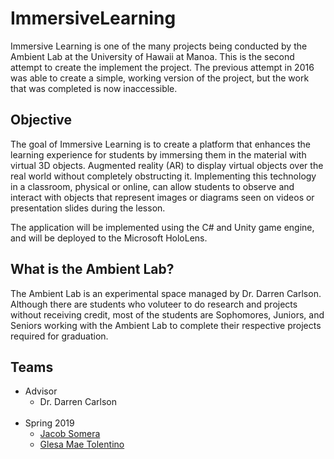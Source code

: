 # ImmersiveLearning

Immersive Learning is one of the many projects being conducted by the Ambient Lab at the University of Hawaii at Manoa. This is the second attempt to create the implement the project. The previous attempt in 2016 was able to create a simple, working version of the project, but the work that was completed is now inaccessible.

## Objective

The goal of Immersive Learning is to create a platform that enhances the learning experience for students by immersing them in the material with virtual 3D objects. Augmented reality (AR) to display virtual objects over the real world without completely obstructing it. Implementing this technology in a classroom, physical or online, can allow students to observe and interact with objects that represent images or diagrams seen on videos or presentation slides during the lesson.

The application will be implemented using the C# and Unity game engine, and will be deployed to the Microsoft HoloLens.

## What is the Ambient Lab?

The Ambient Lab is an experimental space managed by Dr. Darren Carlson. Although there are students who voluteer to do research and projects without receiving credit, most of the students are Sophomores, Juniors, and Seniors working with the Ambient Lab to complete their respective projects required for graduation.

## Teams
<ul>

<li>Advisor
<ul>
<li>Dr. Darren Carlson</li>
</ul>
</li>

<br/>

<li>Spring 2019
<ul>
<li><a href="https://github.com/jsome635">Jacob Somera</a></li>
<li><a href="https://github.com/g-tolentino">Glesa Mae Tolentino</a></li>
</ul>
</li>

</ul>
